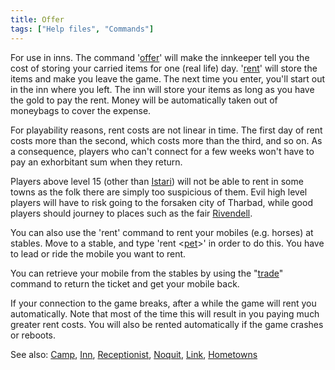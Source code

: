 ```yaml
---
title: Offer
tags: ["Help files", "Commands"]
---
```

For use in inns. The command '[offer](offer "wikilink")' will make the
innkeeper tell you the cost of storing your carried items for one (real
life) day. '[rent](rent "wikilink")' will store the items and make you
leave the game. The next time you enter, you'll start out in the inn
where you left. The inn will store your items as long as you have the
gold to pay the rent. Money will be automatically taken out of moneybags
to cover the expense.

For playability reasons, rent costs are not linear in time. The first
day of rent costs more than the second, which costs more than the third,
and so on. As a consequence, players who can't connect for a few weeks
won't have to pay an exhorbitant sum when they return.

Players above level 15 (other than [Istari](Istari "wikilink")) will not
be able to rent in some towns as the folk there are simply too
suspicious of them. Evil high level players will have to risk going to
the forsaken city of Tharbad, while good players should journey to
places such as the fair [Rivendell](Rivendell "wikilink").

You can also use the 'rent' command to rent your mobiles (e.g. horses)
at stables. Move to a stable, and type 'rent \<[pet](pet "wikilink")\>'
in order to do this. You have to lead or ride the mobile you want to
rent.

You can retrieve your mobile from the stables by using the
"[trade](trade "wikilink")" command to return the ticket and get your
mobile back.

If your connection to the game breaks, after a while the game will rent
you automatically. Note that most of the time this will result in you
paying much greater rent costs. You will also be rented automatically if
the game crashes or reboots.

See also: [Camp](Camp "wikilink"), [Inn](Inn "wikilink"),
[Receptionist](Receptionist "wikilink"), [Noquit](Noquit "wikilink"),
[Link](Link "wikilink"), [Hometowns](Hometowns "wikilink")
